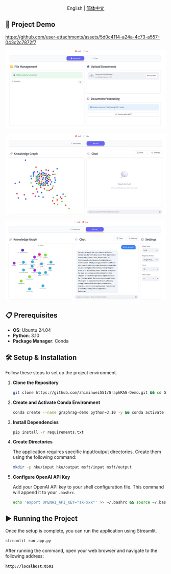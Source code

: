 <div align="center">
    English | <a href="README-zh.md">简体中文</a>
</div>

## 🚀 Project Demo

https://github.com/user-attachments/assets/5d0c4114-a24a-4c73-a557-043c2c7872f7

![documents_demo](README.assets/documents_demo.png)

![chat_demo](README.assets/chat_demo.png)

![subgraph_demo](README.assets/subgraph_demo.png)

## 📋 Prerequisites

- **OS**: Ubuntu 24.04
- **Python**: 3.10
- **Package Manager**: Conda

## 🛠️ Setup & Installation

Follow these steps to set up the project environment.

1.  **Clone the Repository**

    ```bash
    git clone https://github.com/zhiminwei551/GraphRAG-Demo.git && cd GraphRAG-Demo
    ```

2.  **Create and Activate Conda Environment**

    ```bash
    conda create --name graphrag-demo python=3.10 -y && conda activate graphrag-demo
    ```

3.  **Install Dependencies**

    ```bash
    pip install -r requirements.txt
    ```

4.  **Create Directories**

    The application requires specific input/output directories. Create them using the following command:

    ```bash
    mkdir -p hku/input hku/output msft/input msft/output
    ```

5.  **Configure OpenAI API Key**

    Add your OpenAI API key to your shell configuration file. This command will append it to your `.bashrc`.

    ```bash
    echo 'export OPENAI_API_KEY="sk-xxx"' >> ~/.bashrc && source ~/.bashrc
    ```

## ▶️ Running the Project

Once the setup is complete, you can run the application using Streamlit.

```bash
streamlit run app.py
```

After running the command, open your web browser and navigate to the following address:

**`http://localhost:8501`**


